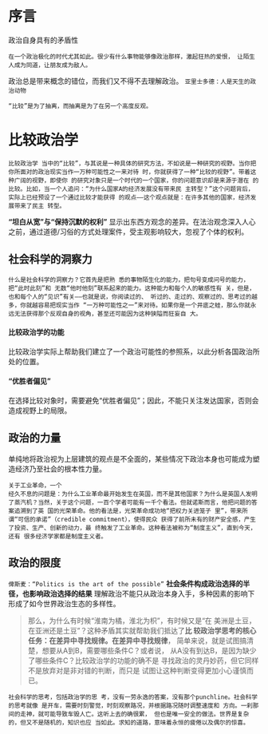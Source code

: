 # 序言

政治自身具有的矛盾性
```
在一个政治极化的时代尤其如此。很少有什么事物能够像政治那样，激起狂热的爱恨， 让陌生人成为同道，让朋友成为敌人。
```
政治总是带来概念的错位，而我们又不得不去理解政治。
`亚里士多德：人是天生的政治动物`
```
“比较”是为了抽离，而抽离是为了在另一个高度反观。
```
# 比较政治学
```
比较政治学 当中的“比较”，与其说是一种具体的研究方法，不如说是一种研究的视野。当你把你所面对的政治现实当作一万种可能性之一来对待 时，你就获得了一种“比较的视野”。带着这种广阔的视野，即使你 的研究对象只是一个时代的一个国家，你的问题意识却是来源于潜在 的比较。比如，当一个人追问：“为什么国家A的经济发展没有带来民 主转型？”这个问题背后，实际上已经预设了一个通过比较才能获得 的观点——这个观点就是：在许多其他的国家，经济发展带来了民主 转型。
```
**“坦白从宽”与“保持沉默的权利”**
显示出东西方观念的差异。在法治观念深入人心之前，通过道德/习俗的方式处理案件，受主观影响较大，忽视了个体的权利。

## 社会科学的洞察力
```
什么是社会科学的洞察力？它首先是把熟 悉的事物陌生化的能力，把句号变成问号的能力，把“此时此刻”和 无数“他时他刻”联系起来的能力。这种能力和每个人的敏感性有 关，但是，也和每个人的“见识”有关——也就是说，你阅读过的、 听过的、走过的、观察过的、思考过的越多，你就越容易把现实当作 “一万种可能性之一”来对待。如果你是一个井底之蛙，那么你就永 远无法获得那个反观自身的视角，甚至还可能因为这种狭隘而狂妄自 大。
```
#### 比较政治学的功能
比较政治学实际上帮助我们建立了一个政治可能性的参照系，以此分析各国政治所处的位置。
#### “优胜者偏见”
在选择比较对象时，需要避免“优胜者偏见”；因此，不能只关注发达国家，否则会造成视野上的局限。

## 政治的力量
单纯地将政治视为上层建筑的观点是不全面的，某些情况下政治本身也可能成为塑造经济乃至社会的根本性力量。
```
关于工业革命，一个
经久不息的问题是：为什么工业革命最开始发生在英国，而不是其他国家？为什么是英国人发明了蒸汽机？当然，关于这个问题，一百个学者可能有一千个看法。但就诺斯而言，他把问题的答案追溯到了英 国的光荣革命。他的看法是，光荣革命成功地“把权力关进笼子 里”，带来所谓“可信的承诺”（credible commitment），使得民众 获得了前所未有的财产安全感，产生了投资、生产、创新的动力，最 终触发了工业革命。这种看法被称为“制度主义”，直到今天，还有 很多经济学家都是制度主义者。
```
## 政治的限度
`俾斯麦：“Politics is the art of the possible”`
**社会条件构成政治选择的半径，也影响政治选择的结果**
理解政治不能只从政治本身入手，多种因素的影响下形成了如今世界政治生态的多样性。
>那么，为什么有时候“淮南为橘，淮北为枳”，有时候又是“在 美洲是土豆，在亚洲还是土豆”？这种矛盾其实就帮助我们抵达了**比 较政治学思考的核心任务：在差异中寻找规律。在差异中寻找规律**， 简单来说，就是试图搞清楚，想要从A到B，需要哪些条件C？或者说， 从A没有到达B，是因为缺少了哪些条件C？比较政治学的功能的确不是 寻找政治的灵丹妙药，但它同样不是放弃对是非对错的判断，而只是 试图让这种判断变得更加小心谨慎而已。

```
社会科学的思考，包括政治学的思 考，没有一劳永逸的答案，没有那个punchline。社会科学的思考就像 是开车，需要时刻警觉，时刻观察路况，并根据路况随时调整速度和 方向。一刹那间的走神，就可能导致车毁人亡。这听上去的确很累， 但也是唯一安全的做法。世界是复杂的，但又不是随机的，知识也应 当如此。求知的道路，意味着永恒的疲倦以及偶尔的惊喜。
```